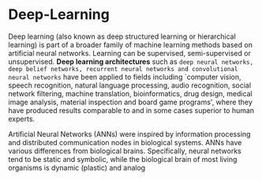 # Deep-Learning
Deep learning (also known as deep structured learning or hierarchical learning) is part of a broader family of machine learning methods based on artificial neural networks. Learning can be supervised, semi-supervised or unsupervised. **Deep learning architectures** such as `deep neural networks, deep belief networks, recurrent neural networks and convolutional neural networks` have been applied to fields including `computer vision, speech recognition, natural language processing, audio recognition, social network filtering, machine translation, bioinformatics, drug design, medical image analysis, material inspection and board game programs', where they have produced results comparable to and in some cases superior to human experts.

Artificial Neural Networks (ANNs) were inspired by information processing and distributed communication nodes in biological systems. ANNs have various differences from biological brains. Specifically, neural networks tend to be static and symbolic, while the biological brain of most living organisms is dynamic (plastic) and analog


